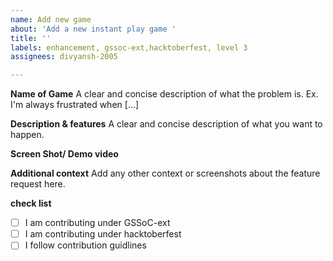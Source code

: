 ```yaml
---
name: Add new game
about: 'Add a new instant play game '
title: ''
labels: enhancement, gssoc-ext,hacktoberfest, level 3
assignees: divyansh-2005

---
```


**Name of Game**
A clear and concise description of what the problem is. Ex. I'm always frustrated when [...]

**Description & features**
A clear and concise description of what you want to happen.

**Screen Shot/ Demo video**

**Additional context**
Add any other context or screenshots about the feature request here.

**check list**
- [ ] I am contributing under GSSoC-ext
- [ ] I am contributing under hacktoberfest
- [ ] I follow contribution guidlines
